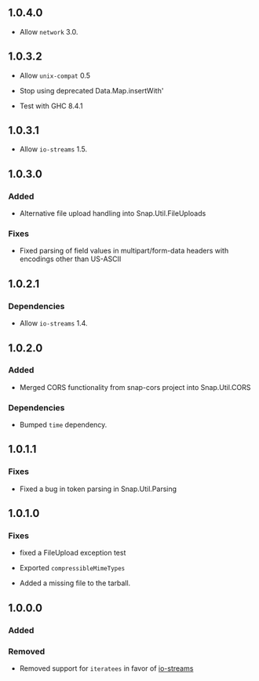 ## 1.0.4.0
- Allow `network` 3.0.

## 1.0.3.2
- Allow `unix-compat` 0.5

- Stop using deprecated Data.Map.insertWith'

- Test with GHC 8.4.1

## 1.0.3.1
- Allow `io-streams` 1.5.

## 1.0.3.0
### Added
- Alternative file upload handling into Snap.Util.FileUploads

### Fixes
- Fixed parsing of field values in multipart/form-data headers with encodings
  other than US-ASCII

## 1.0.2.1
### Dependencies
- Allow `io-streams` 1.4.

## 1.0.2.0
### Added
- Merged CORS functionality from snap-cors project into Snap.Util.CORS

### Dependencies
- Bumped `time` dependency.

## 1.0.1.1
### Fixes
- Fixed a bug in token parsing in Snap.Util.Parsing

## 1.0.1.0
### Fixes
- fixed a FileUpload exception test

- Exported `compressibleMimeTypes`

- Added a missing file to the tarball.

## 1.0.0.0
### Added
### Removed

 - Removed support for `iteratees` in favor of
   [io-streams](https://hackage.haskell.org/package/io-streams)
